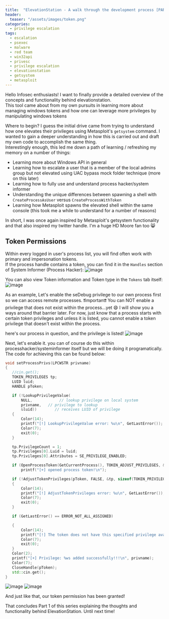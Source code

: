 ```yaml
---
title:  "ElevationStation - A walk through the development process [PART 1]"
header:
  teaser: "/assets/images/token.png"
categories:
  - privilege escalation
tags:
  - escalation
  - psexec
  - malware
  - red team
  - win32api
  - privesc
  - privilege escalation
  - elevationstation
  - getsystem
  - metasploit
---
```


Hello Infosec enthusiasts!  I want to finally provide a detailed overview of the concepts and functionality behind elevationstation.  
This tool came about from my own pursuits in learning more about managing windows tokens and how one can leverage more privileges by manipulating windows tokens

Where to begin?  I guess the initial drive came from trying to understand how one elevates their privileges using Metasploit's `getsystem` command.
I wanted to gain a deeper understanding in how this is carried out and draft my own code to accomplish the same thing.   
Interestingly enough, this led me down a path of learning / refreshing my memory on a number of things:

- Learning more about Windows API in general
- Learning how to escalate a user that is a member of the local admins group but not elevated using UAC bypass mock folder technique (more on this later)
- Learning how to fully use and understand process hacker/system informer
- Understanding the unique differences between spawning a shell with `CreateProcessAsUser` versus `CreateProcessWithToken`
- Learning how Metasploit spawns the elevated shell within the same console (this took me a while to understand for a number of reasons)

In short, I was once again inspired by Metasploit's getsystem functionality and that also inspired my twitter handle.  I'm a huge HD Moore fan too 😸

## Token Permissions

Within every logged in user's process list, you will find often work with primary and impersonation tokens.  
If the process handle contains a token, you can find it in the `Handles` section of System Informer (Process Hacker):
![image](https://github.com/g3tsyst3m/g3tsyst3m.github.io/assets/19558280/1079cf4a-f08f-4dc3-a8d2-3edfb78c0569)

You can also view Token information and Token type in the `Tokens` tab itself:
![image](https://github.com/g3tsyst3m/g3tsyst3m.github.io/assets/19558280/72007808-9834-4c3f-855c-475be1a49d47)

As an example, Let's enable the seDebug privilege to our own process first so we can access remote processes. ❗Important❗ You can NOT enable a privilege that does not exist within the process...yet 😄
I will show you a ways around that barrier later.  For now, just know that a process starts with certain token privileges and unless it is listed, you cannot enable a token privilege that doesn't exist within the process.

here's our process in question, and the privilege is listed!
![image](https://github.com/g3tsyst3m/g3tsyst3m.github.io/assets/19558280/c28ff122-4972-4cc6-8d45-24e4ae3eab58)

Next, let's enable it.  you can of course do this within processhacker/systeminformer itself but we will be doing it programatically.
The code for achieving this can be found below:
 
 ```cpp
void setProcessPrivs(LPCWSTR privname)
{
    //cin.get();
    TOKEN_PRIVILEGES tp;
    LUID luid;
    HANDLE pToken;

    if (!LookupPrivilegeValue(
        NULL,            // lookup privilege on local system
        privname,   // privilege to lookup 
        &luid))        // receives LUID of privilege
    {
        Color(14);
        printf("[!] LookupPrivilegeValue error: %u\n", GetLastError());
        Color(7);
        exit(0);
    }

    tp.PrivilegeCount = 1;
    tp.Privileges[0].Luid = luid;
    tp.Privileges[0].Attributes = SE_PRIVILEGE_ENABLED;

    if (OpenProcessToken(GetCurrentProcess(), TOKEN_ADJUST_PRIVILEGES, &pToken))
        printf("[+] opened process token!\n");

    if (!AdjustTokenPrivileges(pToken, FALSE, &tp, sizeof(TOKEN_PRIVILEGES), (PTOKEN_PRIVILEGES)NULL, (PDWORD)NULL))
    {
        Color(14);
        printf("[!] AdjustTokenPrivileges error: %u\n", GetLastError());
        Color(7);
        exit(0);
    }

    if (GetLastError() == ERROR_NOT_ALL_ASSIGNED)

    {
        Color(14);
        printf("[!] The token does not have this specified privilege available to the process. \n");
        Color(7);
        exit(0);
    }
    Color(2);
    printf("[+] Privilege: %ws added successfully!!!\n", privname);
    Color(7);
    CloseHandle(pToken);
    std::cin.get();
}
```
![image](https://github.com/g3tsyst3m/g3tsyst3m.github.io/assets/19558280/767f2b58-bbbf-48f3-8870-ec5c1e4a10f6)
![image](https://github.com/g3tsyst3m/g3tsyst3m.github.io/assets/19558280/bcce17c9-330f-44b3-8d70-ef61bdac3aaf)

And just like that, our token permission has been granted!

That concludes Part 1 of this series explaining the thoughts and functionality behind ElevationStation. Until next time!
